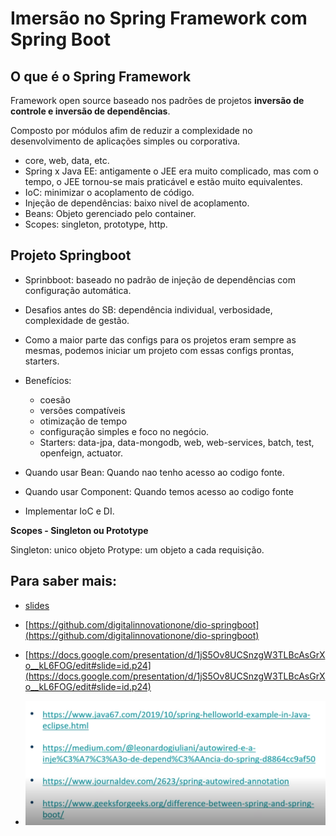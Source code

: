 # Imersão no Spring Framework com Spring Boot

## O que é o Spring Framework

Framework open source baseado nos padrões de projetos **inversão de controle e inversão de dependências**.

Composto por módulos afim de reduzir a complexidade no desenvolvimento de aplicações simples ou corporativa.

- core, web, data, etc.
- Spring x Java EE: antigamente o JEE era muito complicado, mas com o tempo, o JEE tornou-se mais praticável e estão muito equivalentes.
- IoC: minimizar o acoplamento de código.
- Injeção de dependências: baixo nivel de acoplamento.
- Beans: Objeto gerenciado pelo container.
- Scopes: singleton, prototype, http.

## Projeto Springboot

- Sprinbboot: baseado no padrão de injeção de dependências com configuração automática.
- Desafios antes do SB: dependência individual, verbosidade, complexidade de gestão.
- Como a maior parte das configs para os projetos eram sempre as mesmas, podemos iniciar um projeto com essas configs prontas, starters.
- Benefícios:
  - coesão
  - versões compatíveis
  - otimização de tempo
  - configuração simples e foco no negócio.
  - Starters: data-jpa, data-mongodb, web, web-services, batch, test, openfeign, actuator.


- Quando usar Bean: Quando nao tenho acesso ao codigo fonte.
- Quando usar Component: Quando temos acesso ao codigo fonte
- Implementar IoC e DI.

**Scopes - Singleton ou Prototype**

Singleton: unico objeto 
Protype: um objeto a cada requisição.


## Para saber mais:

- [slides](https://docs.google.com/presentation/d/1VfMegq5Je5qO4IP8chi2x4YR4ACOfBbN/edit?usp=sharing&ouid=105300330738120646134&rtpof=true&sd=true)

- [https://github.com/digitalinnovationone/dio-springboot](https://github.com/digitalinnovationone/dio-springboot)
- [https://docs.google.com/presentation/d/1jS5Ov8UCSnzgW3TLBcAsGrXo__kL6FOG/edit#slide=id.p24](https://docs.google.com/presentation/d/1jS5Ov8UCSnzgW3TLBcAsGrXo__kL6FOG/edit#slide=id.p24)
- ![](imgs/para-saber-mais.png)


